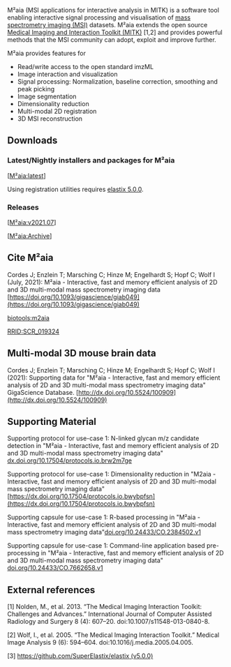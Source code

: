 M²aia (MSI applications for interactive analysis in MITK) is a software tool enabling interactive signal processing and visualisation of [mass spectrometry imaging (MSI)](https://en.wikipedia.org/wiki/Mass_spectrometry_imaging) datasets. M²aia extends the open source [Medical Imaging and Interaction Toolkit (MITK)](https://www.mitk.org) [1,2] and provides powerful methods that the MSI community can adopt, exploit and improve further.

M²aia provides features for

* Read/write access to the open standard imzML
* Image interaction and visualization
* Signal processing: Normalization, baseline correction, smoothing and peak picking
* Image segmentation
* Dimensionality reduction
* Multi-modal 2D registration
* 3D MSI reconstruction

Downloads
---------

### Latest/Nightly installers and packages for M²aia

[[M²aia:latest](http://data.jtfc.de/latest/)]

Using registration utilities requires [elastix 5.0.0](https://github.com/SuperElastix/elastix/releases/tag/5.0.0).

### Releases

[[M²aia:v2021.07](https://github.com/jtfcordes/M2aia/releases/tag/v2021.07.00)]

[[M²aia:Archive](https://github.com/jtfcordes/M2aia/releases)]

Cite M²aia
----------

Cordes J; Enzlein T; Marsching C; Hinze M; Engelhardt S; Hopf C; Wolf
I (July, 2021): M²aia - Interactive, fast and memory efficient analysis of 2D and 3D multi-modal mass spectrometry imaging
data [https://doi.org/10.1093/gigascience/giab049](https://doi.org/10.1093/gigascience/giab049)

[biotools:m2aia](https://bio.tools/m2aia) 

[RRID:SCR_019324](https://scicrunch.org/resolver/RRID:SCR_019324)


Multi-modal 3D mouse brain data
------------------------------

Cordes J; Enzlein T; Marsching C; Hinze M; Engelhardt S; Hopf C; Wolf I (2021): Supporting data for "M²aia - Interactive, fast and memory efficient analysis of 2D and 3D multi-modal mass spectrometry imaging data" GigaScience Database. [http://dx.doi.org/10.5524/100909](http://dx.doi.org/10.5524/100909)


Supporting Material
-------------------

Supporting protocol for use-case 1: N-linked glycan m/z candidate detection in "M²aia - Interactive, fast and memory efficient analysis of 2D and 3D multi-modal mass spectrometry imaging data" [dx.doi.org/10.17504/protocols.io.brw2m7ge](http://dx.doi.org/10.17504/protocols.io.brw2m7ge)

Supporting protocol for use-case 1: Dimensionality reduction in "M2aia - Interactive, fast and memory efficient analysis of 2D and 3D multi-modal mass spectrometry imaging data" [https://dx.doi.org/10.17504/protocols.io.bwybpfsn](https://dx.doi.org/10.17504/protocols.io.bwybpfsn)

Supporting capsule for use-case 1: R-based processing in "M²aia - Interactive, fast and memory efficient analysis of 2D and 3D multi-modal mass spectrometry imaging data"[doi.org/10.24433/CO.2384502.v1](https://doi.org/10.24433/CO.2384502.v1)

Supporting capsule for use-case 1: Command-line application based pre-processing in "M²aia - Interactive, fast and memory efficient analysis of 2D and 3D multi-modal mass spectrometry imaging data" [doi.org/10.24433/CO.7662658.v1](https://doi.org/10.24433/CO.7662658.v1)

External references
-------------------

[1] Nolden, M., et al. 2013. “The Medical Imaging Interaction Toolkit: Challenges and Advances.” International Journal of Computer Assisted Radiology and Surgery 8 (4): 607–20. doi:10.1007/s11548-013-0840-8.

[2] Wolf, I., et al. 2005. “The Medical Imaging Interaction Toolkit.” Medical Image Analysis 9 (6): 594–604. doi:10.1016/j.media.2005.04.005.

[3] [https://github.com/SuperElastix/elastix (v5.0.0)](https://github.com/SuperElastix/elastix)
